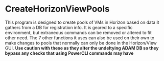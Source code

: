 # CreateHorizonViewPools
This program is designed to create pools of VMs in Horizon based on data it gathers from a DB for registration info.
It is geared to a specific environment, but extraneous commands can be removed or altered to fit other need.
The 7 other functions it uses can also be used on their own to make changes to pools that normally can only be done in the Horizon/View GUI. **Use caution with these as they alter the undeltying ADAM DB so they bypass any checks that using PowerCLI commands may have**
